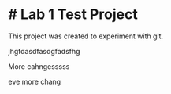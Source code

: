 # \# Lab 1 Test Project

This project was created to experiment with git.

jhgfdasdfasdgfadsfhg

More cahngesssss

eve more chang

